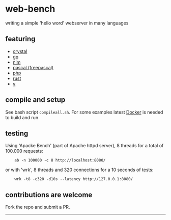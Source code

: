 # web-bench
writing a simple 'hello word' webserver in many languages

## featuring

- [crystal](https://crystal-lang.org/)
- [go](https://golang.org/)
- [nim](https://nim-lang.org/)
- [pascal (freepascal)](https://www.freepascal.org/)
- [php](https://www.php.net/)
- [rust](https://www.rust-lang.org/)
- [v](https://vlang.io/)

## compile and setup

See bash script `compileall.sh`.
For some examples latest [Docker](https://www.docker.com/) is needed to build and run.

## testing 

Using 'Apacke Bench' (part of Apache httpd server), 8 threads for a total of 100.000 requests:
```
    ab -n 100000 -c 8 http://localhost:8080/
```
or with 'wrk', 8 threads and 320 connections for a 10 seconds of tests:
```
    wrk -t8 -c320 -d10s --latency http://127.0.0.1:8080/
```

## contributions are welcome

Fork the repo and submit a PR.

----
